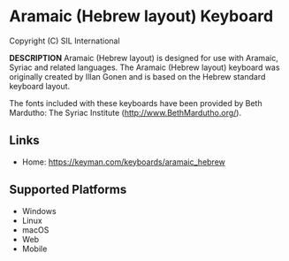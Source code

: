 Aramaic (Hebrew layout) Keyboard
=====================

Copyright (C) SIL International

__DESCRIPTION__
Aramaic (Hebrew layout) is designed for use with Aramaic, Syriac and related languages.
The Aramaic (Hebrew layout) keyboard was originally created by Illan Gonen and is based 
on the Hebrew standard keyboard layout.

The fonts included with these keyboards have been provided by Beth Mardutho: The Syriac Institute
(http://www.BethMardutho.org/).

Links
-----

 * Home:     https://keyman.com/keyboards/aramaic_hebrew

Supported Platforms
-------------------
 * Windows
 * Linux
 * macOS
 * Web
 * Mobile


 